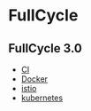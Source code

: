 # FullCycle

## FullCycle 3.0

- [CI](https://github.com/henriqueholtz/fullcycle/tree/master/fc30/ci)
- [Docker](https://github.com/henriqueholtz/fullcycle/tree/master/fc30/docker)
- [istio](https://github.com/henriqueholtz/fullcycle/tree/master/fc30/istio)
- [kubernetes](https://github.com/henriqueholtz/fullcycle/tree/master/fc30/kubernetes)